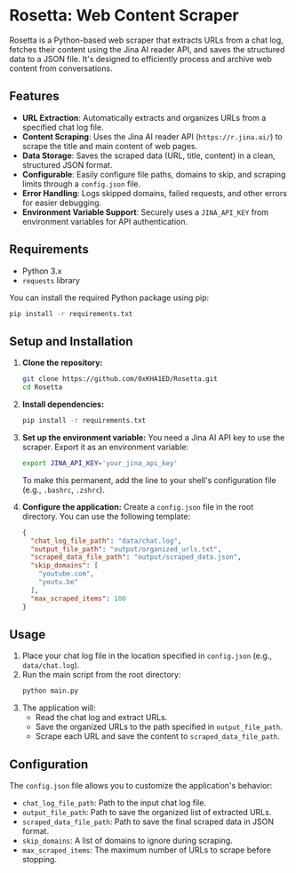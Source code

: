# Rosetta: Web Content Scraper

Rosetta is a Python-based web scraper that extracts URLs from a chat log, fetches their content using the Jina AI reader API, and saves the structured data to a JSON file. It's designed to efficiently process and archive web content from conversations.

## Features

- **URL Extraction**: Automatically extracts and organizes URLs from a specified chat log file.
- **Content Scraping**: Uses the Jina AI reader API (`https://r.jina.ai/`) to scrape the title and main content of web pages.
- **Data Storage**: Saves the scraped data (URL, title, content) in a clean, structured JSON format.
- **Configurable**: Easily configure file paths, domains to skip, and scraping limits through a `config.json` file.
- **Error Handling**: Logs skipped domains, failed requests, and other errors for easier debugging.
- **Environment Variable Support**: Securely uses a `JINA_API_KEY` from environment variables for API authentication.

## Requirements

- Python 3.x
- `requests` library

You can install the required Python package using pip:
```bash
pip install -r requirements.txt
```

## Setup and Installation

1.  **Clone the repository:**
    ```bash
    git clone https://github.com/0xKHA1ED/Rosetta.git
    cd Rosetta
    ```

2.  **Install dependencies:**
    ```bash
    pip install -r requirements.txt
    ```

3.  **Set up the environment variable:**
    You need a Jina AI API key to use the scraper. Export it as an environment variable:
    ```bash
    export JINA_API_KEY='your_jina_api_key'
    ```
    To make this permanent, add the line to your shell's configuration file (e.g., `.bashrc`, `.zshrc`).

4.  **Configure the application:**
    Create a `config.json` file in the root directory. You can use the following template:
    ```json
    {
      "chat_log_file_path": "data/chat.log",
      "output_file_path": "output/organized_urls.txt",
      "scraped_data_file_path": "output/scraped_data.json",
      "skip_domains": [
        "youtube.com",
        "youtu.be"
      ],
      "max_scraped_items": 100
    }
    ```

## Usage

1.  Place your chat log file in the location specified in `config.json` (e.g., `data/chat.log`).
2.  Run the main script from the root directory:
    ```bash
    python main.py
    ```
3.  The application will:
    - Read the chat log and extract URLs.
    - Save the organized URLs to the path specified in `output_file_path`.
    - Scrape each URL and save the content to `scraped_data_file_path`.

## Configuration

The `config.json` file allows you to customize the application's behavior:

-   `chat_log_file_path`: Path to the input chat log file.
-   `output_file_path`: Path to save the organized list of extracted URLs.
-   `scraped_data_file_path`: Path to save the final scraped data in JSON format.
-   `skip_domains`: A list of domains to ignore during scraping.
-   `max_scraped_items`: The maximum number of URLs to scrape before stopping.
